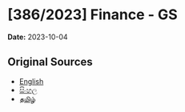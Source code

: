 # [386/2023] Finance - GS

**Date:** 2023-10-04

## Original Sources

- [English](https://documents.gov.lk/view/bills/2023/10/386-2023_E.pdf)
- [සිංහල](https://documents.gov.lk/view/bills/2023/10/386-2023_S.pdf)
- [தமிழ்](https://documents.gov.lk/view/bills/2023/10/386-2023_T.pdf)
